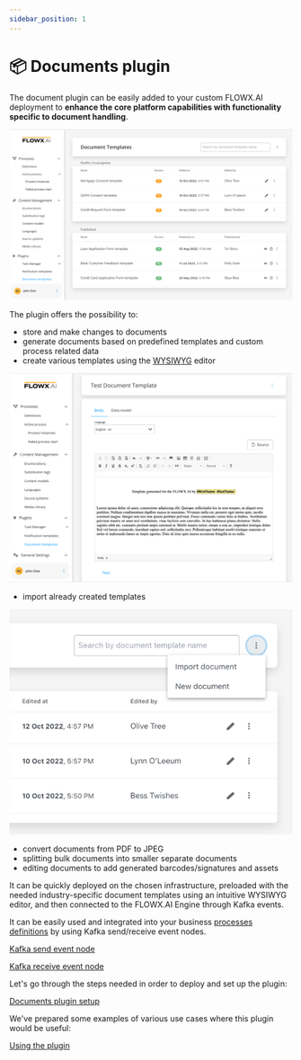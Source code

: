 ```yaml
---
sidebar_position: 1
---
```


# 📦 Documents plugin

The document plugin can be easily added to your custom FLOWX.AI deployment to **enhance the core platform capabilities with functionality specific to document handling**.

![](../../../img/doc_plugin_general.png)

The plugin offers the possibility to:

* store and make changes to documents
* generate documents based on predefined templates and custom process related data
* create various templates using the [WYSIWYG](../../wysiwyg.md) editor

![](../../../img/doc_plugin_wysiwyg.png)
    
* import already created templates

![](../../../img/doc_plugin_create_import.png)

* convert documents from PDF to JPEG 
* splitting bulk documents into smaller separate documents
* editing documents to add generated barcodes/signatures and assets

It can be quickly deployed on the chosen infrastructure, preloaded with the needed industry-specific document templates using an intuitive WYSIWYG editor, and then connected to the FLOWX.AI Engine through Kafka events.

It can be easily used and integrated into your business [processes definitions](../../../../building-blocks/process/process-definition/process-definition.md) by using Kafka send/receive event nodes.

[Kafka send event node](../../../../building-blocks/node/message-send-received-task-node.md#message-send-task)

[Kafka receive event node](../../../../building-blocks/node/message-send-received-task-node.md#message-receive-task)

Let's go through the steps needed in order to deploy and set up the plugin:

[Documents plugin setup](../../plugins-setup-guide/documents-plugin-setup/documents-plugin-setup.md)

We've prepared some examples of various use cases where this plugin would be useful:

[Using the plugin](./using-documents-plugin/using-documents-plugin.md)
